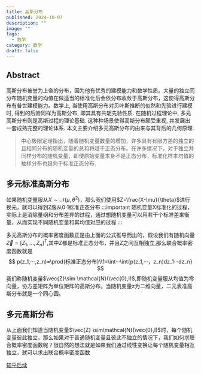```yaml
---
title: 高斯分布
published: 2024-10-07
description: ""
image: ""
tags:
  - 数学
category: 数学
draft: false
---
```


## Abstract
高斯分布被誉为上帝的分布，因为他有优秀的建模能力和数学性质。大量的独立同分布随机变量的均值在做适当的标准化后会依分布收敛于高斯分布，这使得高斯分布有普世建模能力。数学上, 当使用高斯分布对贝叶斯推断的似然和先验进行建模时, 得到的后验同样为高斯分布, 即其具有共轭先验性质. 在随机过程理论中, 多元高斯分布则是高斯过程的理论基础. 这种种场景使得高斯分布颇受重视, 并发展出一套成熟完整的理论体系. 本文主要介绍多元高斯分布的由来与其背后的几何原理.

>中心极限定理指出，随着随机变量数量的增加，许多具有有限方差的独立的且相同分布的随机变量的总和将趋于正态分布。在许多情况下，对于独立并同样分布的随机变量，即使原始变量本身不是正态分布，标准化样本均值的抽样分布也趋向于标准正态分布.

## 多元标准高斯分布
如果随机变量服从$X\sim \mathcal{N}(\mu,\theta^2)$，那么我们使用$Z=\frac{X-\mu}{\theta}$进行换元，就可以得到Z服从0·1标准正态分布
:::important
随机变量X标准化的过程，实际上是消除量纲和分布差异的过程，通过想随机变量可以用若干个标准差来衡量，从而实现不同随机变量和其均值对应的过程
:::

多元高斯分布的概率密度函数正是由上面的公式推导而出的，假设我们有随机向量$\vec{Z}=[Z_1,...,Z_n]^T$,其中Z都是标准正态分布，并且Z之间互相独立,那么联合概率密度函数就是
$$
p(z_1,···,z_n)=\prod{标准正态分布}\\1=\int···\int{p(z_1,···，z_n)dz_1···dz_n}
$$
我们称随机变量$\vec{Z}\sim \mathcal{N}(\vec{0},I)$,即随机变量服从均值为零向量，协方差矩阵为单位矩阵的高斯分布。当随机变量z为二维向量，二元表准高斯分布就是一个同心圆。

## 多元高斯分布
从上面我们知道当随机变量$\vec{Z} \sim\mathcal{N}(\vec{0},I)$时，每个随机变量彼此独立，那么如果对于普通随机变量且彼此不独立的情况下，我们如何求联合概率密度函数呢？很自然的想法就是如果我们通过线性变换让每个随机变量相互独立，就可以求出联合概率密度函数

[知乎后续](https://zhuanlan.zhihu.com/p/58987388)